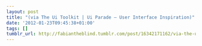 ```yaml
---
layout: post
title: "(via The Ui Toolkit | Ui Parade – User Interface Inspiration)"
date: '2012-01-23T09:45:38+01:00'
tags: []
tumblr_url: http://fabiantheblind.tumblr.com/post/16342171162/via-the-ui-toolkit-ui-parade-user-interface
---
```

